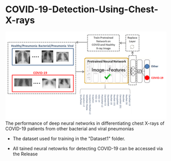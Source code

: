 # COVID-19-Detection-Using-Chest-X-rays

![Screenshot](Framework2.png)
The performance of deep neural networks in differentiating chest X-rays of COVID-19 patients from other bacterial and viral pneumonias

- The dataset used for training in the "Dataset1" folder.

- All tained neural netowrks for detecting COVID-19 can be accessed via the Release 
